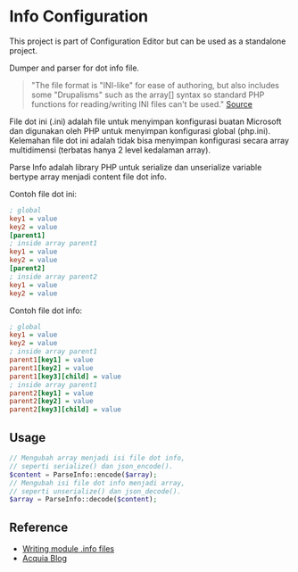 Info Configuration
==================

This project is part of Configuration Editor but can be used as a standalone project.

Dumper and parser for dot info file.

   > "The file format is "INI-like" for ease of authoring, but also includes
   > some "Drupalisms" such as the array[] syntax so standard PHP functions
   > for reading/writing INI files can't be used." [Source][blog]

File dot ini (.ini) adalah file untuk menyimpan konfigurasi buatan Microsoft
dan digunakan oleh PHP untuk menyimpan konfigurasi global (php.ini).
Kelemahan file dot ini adalah tidak bisa menyimpan konfigurasi secara array
multidimensi (terbatas hanya 2 level kedalaman array).

Parse Info adalah library PHP untuk serialize dan unserialize variable bertype
array menjadi content file dot info.

Contoh file dot ini:
```ini
; global
key1 = value
key2 = value
[parent1]
; inside array parent1
key1 = value
key2 = value
[parent2]
; inside array parent2
key1 = value
key2 = value
```

Contoh file dot info:
```ini
; global
key1 = value
key2 = value
; inside array parent1
parent1[key1] = value
parent1[key2] = value
parent1[key3][child] = value
; inside array parent1
parent2[key1] = value
parent2[key2] = value
parent2[key3][child] = value
```

## Usage

```php
// Mengubah array menjadi isi file dot info,
// seperti serialize() dan json_encode().
$content = ParseInfo::encode($array);
// Mengubah isi file dot info menjadi array,
// seperti unserialize() dan json_decode().
$array = ParseInfo::decode($content);
```

## Reference

 *   [Writing module .info files](https://www.drupal.org/node/542202)
 *   [Acquia Blog][blog]

[blog]: https://www.acquia.com/blog/ultimate-guide-drupal-8-episode-7-code-changes-drupal-8
